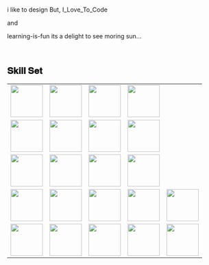 <br>

i like to design
But,
I_Love_To_Code 

and 

learning-is-fun
its a delight to see moring sun...

<br>

<h2 font-weight="bold">𝐒𝐤𝐢𝐥𝐥 𝐒𝐞𝐭</h2>
<table>
  <tr>
      <td><img src="https://icon.icepanel.io/Technology/svg/React.svg" width="75"></td>
      <td><img src="https://icon.icepanel.io/Technology/svg/Angular.svg" width="75"></td>
      <td><img src="https://icon.icepanel.io/Technology/svg/Qwik.svg" width="75"></td>
      <td><img src="https://icon.icepanel.io/Technology/png-shadow-512/Next.js.png" width="75"></td>
  </tr>
  <tr>
      <td><img src="https://icon.icepanel.io/Technology/svg/Bun.svg" width="75"></td>
      <td><img src="https://icon.icepanel.io/Technology/svg/Node.js.svg" width="75"></td>
      <td><img src="https://icon.icepanel.io/Technology/png-shadow-512/Flask.png" width="75"></td>
      <td><img src="https://icon.icepanel.io/Technology/png-shadow-512/Express.png" width="75"></td>
  </tr>
  <tr>
      <td><img src="https://icon.icepanel.io/Technology/svg/MongoDB.svg" width="75"></td>
      <td><img src="https://icon.icepanel.io/Technology/svg/MySQL.svg" width="75"></td>
      <td><img src="https://icon.icepanel.io/Technology/svg/PostgresSQL.svg" width="75"></td>
      <td><img src="https://icon.icepanel.io/Technology/svg/Firebase.svg" width="75"></td>
  </tr>
  <tr>
      <td><img src="https://icon.icepanel.io/Technology/svg/Docker.svg" width="75"></td>
      <td><img src="https://icon.icepanel.io/Technology/svg/Kubernetes.svg" width="75"></td>
      <td><img src="https://icon.icepanel.io/Technology/svg/Digital-Ocean.svg" width="75"></td>
      <td><img src="https://icon.icepanel.io/Technology/svg/Git.svg" width="75"></td>
      <td><img src="https://icon.icepanel.io/Technology/svg/Heroku.svg" width="75"></td>
  </tr>
  <tr>
      <td><img src="https://icon.icepanel.io/Technology/svg/TypeScript.svg" width="75"></td>
      <td><img src="https://icon.icepanel.io/Technology/svg/JavaScript.svg" width="75"></td>
      <td><img src="https://icon.icepanel.io/Technology/svg/Python.svg" width="75"></td>
      <td><img src="https://icon.icepanel.io/Technology/svg/C.svg" width="75"></td>
      <td><img src="https://icon.icepanel.io/Technology/png-shadow-512/Bash.png" width="75"></td>
  </tr>

</table>
